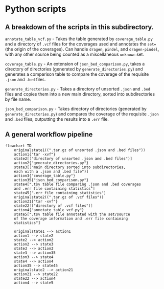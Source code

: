 # Python scripts

## A breakdown of the scripts in this subdirectory.

`annotate_table_vcf.py` - Takes the table generated by `coverage_table.py` and a directory of `.vcf` files for the coverages used and annotates the `set=` (the origin of the coverages). Can handle `dragen`, `pindel`, and `dragen-pindel`, with any other source being counted as a miscellaneous `unknown` set.

`coverage_table.py` - An extension of `json_bed_comparison.py`, takes a directory of directories (generated by `generate_directories.py`) and generates a comparison table to compare the coverage of the requisite `.json` and `.bed` files.

`generate_directories.py` - Takes a directory of unsorted `.json` and `.bed` files and copies them into a new main directory, sorted into subdirectories by file name.

`json_bed_comparison.py` - Takes directory of directories (generated by `generate_directories.py`) and compares the coverage of the requisite `.json` and `.bed` files, outputting the results into a `.err` file.

## A general workflow pipeline

```mermaid
flowchart TD
    originalstate1((".tar.gz of unsorted .json and .bed files"))
    action1{"tar -xvf"}
    state2[("directory of unsorted .json and .bed files")]
    action2{"generate_directories.py"}
    state3[("main directory sorted into subdirectories,
    each with a .json and .bed file")]
    action3{"coverage_table.py"}
    action35{"json_bed_comparison.py"}
    state4[".tsv table file comparing .json and .bed coverages
    and .err file containing statistics"]
    state45[".err file containing statistics"]
    originalstate2((".tar.gz of .vcf files"))
    action21{"tar -xvf"}
    state22[("directory of .vcf files")]
    action4{"annotate_table_vcf.py"}
    state5[".tsv table file annotated with the set/source
    of the coverage information and .err file containing
    statistics"]

    originalstate1 --> action1
    action1 --> state2
    state2 --> action2
    action2 --> state3
    state3 --> action3
    state3 --> action35
    action3 --> state4
    state4 --> action4
    action35 --> state45
    originalstate2 --> action21
    action21 --> state22
    state22 --> action4
    action4 --> state5
```